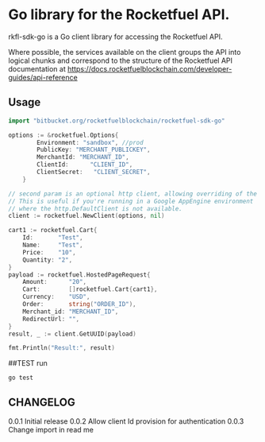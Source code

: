 # Go library for the Rocketfuel API.

rkfl-sdk-go is a Go client library for accessing the Rocketfuel API.

Where possible, the services available on the client groups the API into logical chunks and correspond to the structure of the Rocketfuel API documentation at https://docs.rocketfuelblockchain.com/developer-guides/api-reference

## Usage

``` go
import "bitbucket.org/rocketfuelblockchain/rocketfuel-sdk-go"

options := &rocketfuel.Options{
		Environment: "sandbox", //prod
		PublicKey: "MERCHANT_PUBLICKEY",
        MerchantId: "MERCHANT_ID",
		ClientId:      "CLIENT_ID",
		ClientSecret:   "CLIENT_SECRET",
	}

// second param is an optional http client, allowing overriding of the HTTP client to use.
// This is useful if you're running in a Google AppEngine environment
// where the http.DefaultClient is not available.
client := rocketfuel.NewClient(options, nil)

cart1 := rocketfuel.Cart{
    Id:       "Test",
    Name:     "Test",
    Price:    "10",
    Quantity: "2",
}
payload := rocketfuel.HostedPageRequest{
    Amount:      "20",
    Cart:        []rocketfuel.Cart{cart1},
    Currency:    "USD",
    Order:       string("ORDER_ID"),
    Merchant_id: "MERCHANT_ID",
    RedirectUrl: "",
}
result, _ := client.GetUUID(payload)

fmt.Println("Result:", result)
```
##TEST
run
```
go test
```
## CHANGELOG
0.0.1 Initial release
0.0.2 Allow client Id provision for authentication
0.0.3 Change import in read me